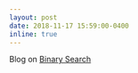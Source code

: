 ```yaml
---
layout: post
date: 2018-11-17 15:59:00-0400
inline: true
---
```


Blog on [Binary Search](/blog/2018/binary-search/)
